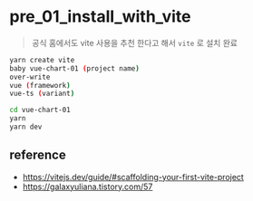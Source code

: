 # pre_01_install_with_vite

> 공식 홈에서도 vite 사용을 추천 한다고 해서 `vite` 로 설치 완료

```sh
yarn create vite
baby vue-chart-01 (project name)
over-write
vue (framework)
vue-ts (variant)

cd vue-chart-01
yarn
yarn dev
```

## reference

- https://vitejs.dev/guide/#scaffolding-your-first-vite-project
- https://galaxyuliana.tistory.com/57
